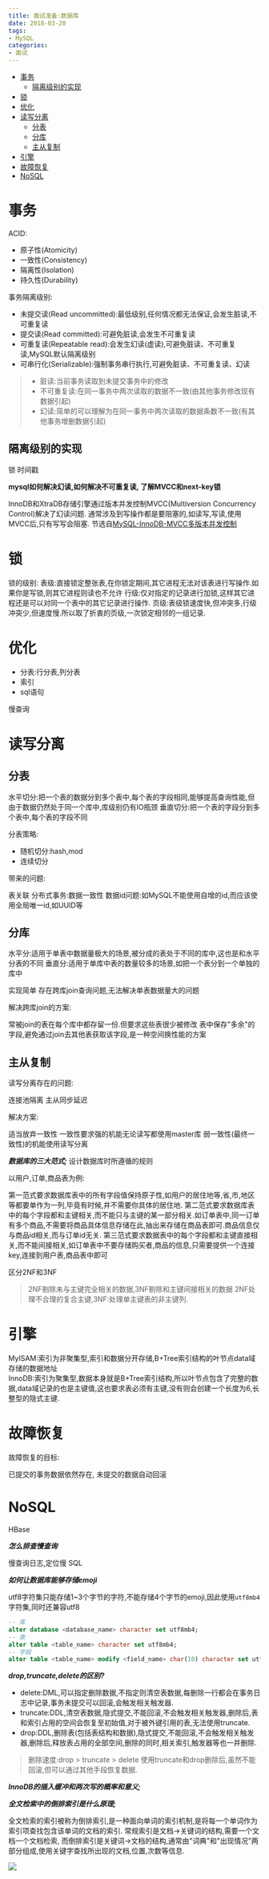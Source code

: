 ```yaml
---
title: 面试准备:数据库
date: 2018-03-20
tags:
- MySQL
categories:
- 面试
---
```


<!-- TOC -->

- [事务](#事务)
    - [隔离级别的实现](#隔离级别的实现)
- [锁](#锁)
- [优化](#优化)
- [读写分离](#读写分离)
    - [分表](#分表)
    - [分库](#分库)
    - [主从复制](#主从复制)
- [引擎](#引擎)
- [故障恢复](#故障恢复)
- [NoSQL](#nosql)

<!-- /TOC -->


# 事务

ACID:

* 原子性(Atomicity)
* 一致性(Consistency)
* 隔离性(Isolation)
* 持久性(Durability)

事务隔离级别:

* 未提交读(Read uncommitted):最低级别,任何情况都无法保证,会发生脏读,不可重复读
* 提交读(Read committed):可避免脏读,会发生不可重复读
* 可重复读(Repeatable read):会发生幻读(虚读),可避免脏读、不可重复读,MySQL默认隔离级别
* 可串行化(Serializable):强制事务串行执行,可避免脏读、不可重复读、幻读

> * 脏读:当前事务读取到未提交事务中的修改
> * 不可重复读:在同一事务中两次读取的数据不一致(由其他事务修改现有数据引起)
> * 幻读:简单的可以理解为在同一事务中两次读取的数据条数不一致(有其他事务增删数据引起)

## 隔离级别的实现

锁
时间戳

**mysql如何解决幻读,如何解决不可重复读, 了解MVCC和next-key锁**

InnoDB和XtraDB存储引擎通过版本并发控制MVCC(Multiversion Concurrency Control)解决了幻读问题.
通常涉及到写操作都是要阻塞的,如读写,写读,使用MVCC后,只有写写会阻塞.
节选自[MySQL-InnoDB-MVCC多版本并发控制](https://segmentfault.com/a/1190000012650596)

# 锁

锁的级别:
表级:直接锁定整张表,在你锁定期间,其它进程无法对该表进行写操作.如果你是写锁,则其它进程则读也不允许
行级:仅对指定的记录进行加锁,这样其它进程还是可以对同一个表中的其它记录进行操作.
页级:表级锁速度快,但冲突多,行级冲突少,但速度慢.所以取了折衷的页级,一次锁定相邻的一组记录.

# 优化

* 分表:行分表,列分表
* 索引
* sql语句

慢查询

# 读写分离

## 分表

水平切分:把一个表的数据分到多个表中,每个表的字段相同,能够提高查询性能,但由于数据仍然处于同一个库中,库级别仍有IO瓶颈
垂直切分:把一个表的字段分到多个表中,每个表的字段不同

分表策略:
* 随机切分:hash,mod
* 连续切分

带来的问题:

表关联
分布式事务:数据一致性
数据id问题:如MySQL不能使用自增的id,而应该使用全局唯一id,如UUID等

## 分库

水平分:适用于单表中数据量极大的场景,被分成的表处于不同的库中,这也是和水平分表的不同
垂直分:适用于单库中表的数量较多的场景,如把一个表分到一个单独的库中

实现简单
存在跨库join查询问题,无法解决单表数据量大的问题

解决跨库join的方案:

常被join的表在每个库中都存留一份.但要求这些表很少被修改
表中保存"多余"的字段,避免通过join去其他表获取该字段,是一种空间换性能的方案

## 主从复制

读写分离存在的问题:

连接池隔离
主从同步延迟

解决方案:

适当放弃一致性
一致性要求强的机能无论读写都使用master库
弱一致性(最终一致性)的机能使用读写分离

***数据库的三大范式;***
设计数据库时所遵循的规则

以用户,订单,商品表为例:

第一范式要求数据库表中的所有字段值保持原子性,如用户的居住地等,省,市,地区等都要单作为一列,毕竟有时候,并不需要你具体的居住地.
第二范式要求数据库表中的每个字段都和主键相关,而不能只与主键的某一部分相关.如订单表中,同一订单有多个商品,不需要将商品具体信息存储在此,抽出来存储在商品表即可.商品信息仅与商品id相关,而与订单id无关.
第三范式要求数据表中的每个字段都和主键直接相关,而不能间接相关,如订单表中不要存储购买者,商品的信息,只需要提供一个连接key,连接到用户表,商品表中即可

区分2NF和3NF
> 2NF剔除未与主键完全相关的数据,3NF剔除和主键间接相关的数据
> 2NF处理不合理的复合主键,3NF:处理单主键表的非主键列.

<!--
悲观锁和乐观锁的原理和应用场景;
数据库中的隔离性是怎样实现的;原子性、一致性、持久性又是如何实现的;
MySQL并发情况下怎么解决(通过事务、隔离级别、锁);
MySQL中的MVCC机制是什么意思,根据具体场景,MVCC是否有问题;
-->
# 引擎


MyISAM:索引为非聚集型,索引和数据分开存储,B+Tree索引结构的叶节点data域存储的数据地址<br/>
InnoDB:索引为聚集型,数据本身就是B+Tree索引结构,所以叶节点包含了完整的数据,data域记录的也是主键值,这也要求表必须有主键,没有则会创建一个长度为6,长整型的隐式主键.

# 故障恢复

故障恢复的目标:

已提交的事务数据依然存在,
未提交的数据自动回滚


# NoSQL

HBase

***怎么排查慢查询***

慢查询日志,定位慢 SQL

***如何让数据库能够存储emoji***

utf8字符集只能存储1~3个字节的字符,不能存储4个字节的emoji,因此使用`utf8mb4`字符集,同时还兼容utf8
```sql
-- 库
alter database <database_name> character set utf8mb4;
-- 表
alter table <table_name> character set utf8mb4;
-- 字段
alter table <table_name> modify <field_name> char(10) character set utf8mb4;
```

***drop,truncate,delete的区别?***

* delete:DML,可以指定删除数据,不指定则清空表数据,每删除一行都会在事务日志中记录,事务未提交可以回滚,会触发相关触发器.
* truncate:DDL,清空表数据,隐式提交,不能回滚,不会触发相关触发器,删除后,表和索引占用的空间会恢复至初始值,对于被外键引用的表,无法使用truncate.
* drop:DDL,删除表(包括表结构和数据),隐式提交,不能回滚,不会触发相关触发器,删除后,释放表占用的全部空间,删除的同时,相关索引,触发器等也一并删除.

> 删除速度:drop > truncate > delete
> 使用truncate和drop删除后,虽然不能回滚,但可以通过其他手段恢复数据.

***InnoDB的插入缓冲和两次写的概率和意义;***


***全文检索中的倒排索引是什么原理;***

全文检索的索引被称为倒排索引,是一种面向单词的索引机制,是将每一个单词作为索引项查找包含该单词的文档的索引.
常规索引是文档→关键词的结构,需要一个文档一个文档检索,
而倒排索引是关键词→文档的结构,通常由"词典"和"出现情况"两部分组成,使用关键字查找所出现的文档,位置,次数等信息.


[![](https://static.segmentfault.com/v-5b1df2a7/global/img/creativecommons-cc.svg)](https://creativecommons.org/licenses/by-nc-nd/4.0/)